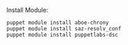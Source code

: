 

Install Module:
```
puppet module install aboe-chrony
puppet module install saz-resolv_conf
puppet module install puppetlabs-dsc
```
